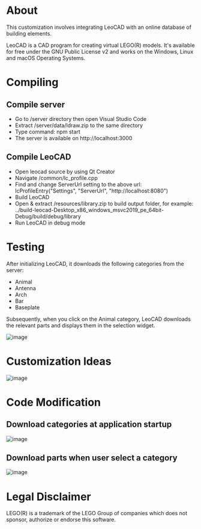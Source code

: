 # About

This customization involves integrating LeoCAD with an online database of building elements.

LeoCAD is a CAD program for creating virtual LEGO(R) models. It's available
for free under the GNU Public License v2 and works on the Windows, Linux
and macOS Operating Systems.

# Compiling

## Compile server
* Go to /server directory then open Visual Studio Code
* Extract /server/data/ldraw.zip to the same directory
* Type command: npm start
* The server is available on http://localhost:3000

## Compile LeoCAD
* Open leocad source by using Qt Creator
* Navigate /common/lc_profile.cpp
* Find and change ServerUrl setting to the above url: lcProfileEntry("Settings", "ServerUrl", "http://localhost:8080")
* Build LeoCAD
* Open & extract /resources/library.zip to build output folder, for example: ../build-leocad-Desktop_x86_windows_msvc2019_pe_64bit-Debug/build/debug/library
* Run LeoCAD in debug mode

# Testing

After initializing LeoCAD, it downloads the following categories from the server:
- Animal
- Antenna
- Arch
- Bar
- Baseplate

Subsequently, when you click on the Animal category, LeoCAD downloads the relevant parts and displays them in the selection widget.

![image](https://github.com/transonha/leocad/assets/81273348/553e030b-6b80-44df-8a10-727592beacd4)

# Customization Ideas
![image](https://github.com/transonha/leocad/assets/81273348/d34feaf0-6b59-4adb-9a27-076e61ec1a29)

# Code Modification
## Download categories at application startup
![image](https://github.com/transonha/leocad/assets/81273348/93e38838-f9db-4b6a-b244-eb8995adb05f)

## Download parts when user select a category
![image](https://github.com/transonha/leocad/assets/81273348/d7c4df36-3594-4bb7-8331-f5b2533c1dc6)

# Legal Disclaimer

LEGO(R) is a trademark of the LEGO Group of companies which does not sponsor,
authorize or endorse this software.
